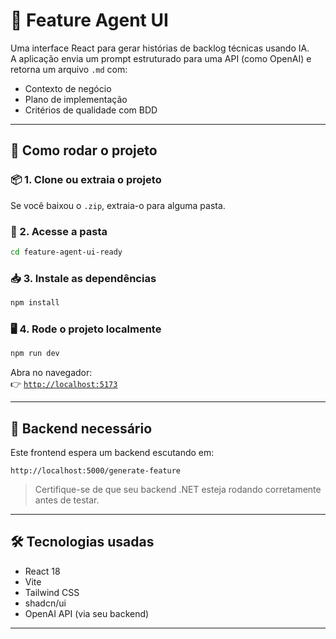 # 🧠 Feature Agent UI

Uma interface React para gerar histórias de backlog técnicas usando IA.  
A aplicação envia um prompt estruturado para uma API (como OpenAI) e retorna um arquivo `.md` com:

- Contexto de negócio
- Plano de implementação
- Critérios de qualidade com BDD

---

## 🚀 Como rodar o projeto

### 📦 1. Clone ou extraia o projeto
Se você baixou o `.zip`, extraia-o para alguma pasta.

### 📁 2. Acesse a pasta
```bash
cd feature-agent-ui-ready
```

### 📥 3. Instale as dependências
```bash
npm install
```

### 🖥️ 4. Rode o projeto localmente
```bash
npm run dev
```

Abra no navegador:  
👉 [`http://localhost:5173`](http://localhost:5173)

---

## 🔌 Backend necessário

Este frontend espera um backend escutando em:

```
http://localhost:5000/generate-feature
```

> Certifique-se de que seu backend .NET esteja rodando corretamente antes de testar.

---

## 🛠 Tecnologias usadas

- React 18
- Vite
- Tailwind CSS
- shadcn/ui
- OpenAI API (via seu backend)

---
